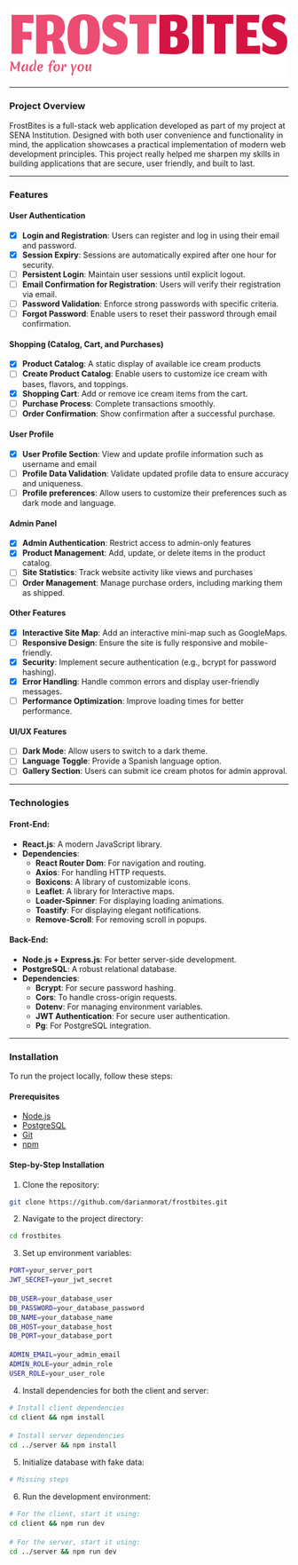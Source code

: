 ![FrostBites Logo](./frostbites.svg)

---

### Project Overview

FrostBites is a full-stack web application developed as part of my project at SENA 
Institution. Designed with both user convenience and functionality in mind, the 
application showcases a practical implementation of modern web development principles. 
This project really helped me sharpen my skills in building applications that are secure, 
user friendly, and built to last.

---

### Features
#### User Authentication
- [x] **Login and Registration**: Users can register and log in using their email and password.
- [x] **Session Expiry**: Sessions are automatically expired after one hour for security.
- [ ] **Persistent Login**: Maintain user sessions until explicit logout.
- [ ] **Email Confirmation for Registration**: Users will verify their registration via email.
- [ ] **Password Validation**: Enforce strong passwords with specific criteria.
- [ ] **Forgot Password**: Enable users to reset their password through email confirmation.

#### Shopping (Catalog, Cart, and Purchases)
- [x] **Product Catalog**: A static display of available ice cream products
- [ ] **Create Product Catalog**: Enable users to customize ice cream with bases, flavors, and toppings.
- [x] **Shopping Cart**: Add or remove ice cream items from the cart.
- [ ] **Purchase Process**: Complete transactions smoothly.
- [ ] **Order Confirmation**: Show confirmation after a successful purchase.

#### User Profile
- [x] **User Profile Section**: View and update profile information such as username and email
- [ ] **Profile Data Validation**: Validate updated profile data to ensure accuracy and uniqueness.
- [ ] **Profile preferences**: Allow users to customize their preferences such as dark mode and  language.

#### Admin Panel
- [x] **Admin Authentication**: Restrict access to admin-only features
- [x] **Product Management**: Add, update, or delete items in the product catalog.
- [ ] **Site Statistics**: Track website activity like views and purchases
- [ ] **Order Management**: Manage purchase orders, including marking them as shipped.

#### Other Features
- [x] **Interactive Site Map**: Add an interactive mini-map such as GoogleMaps.
- [ ] **Responsive Design**: Ensure the site is fully responsive and mobile-friendly.
- [x] **Security**: Implement secure authentication (e.g., bcrypt for password hashing).
- [x] **Error Handling**: Handle common errors and display user-friendly messages.
- [ ] **Performance Optimization**: Improve loading times for better performance.

#### UI/UX Features
- [ ] **Dark Mode**: Allow users to switch to a dark theme.
- [ ] **Language Toggle**: Provide a Spanish language option.
- [ ] **Gallery Section**: Users can submit ice cream photos for admin approval.

---

### Technologies
#### Front-End:
- **React.js**: A modern JavaScript library.
- **Dependencies**:
  - **React Router Dom**: For navigation and routing.
  - **Axios**: For handling HTTP requests.
  - **Boxicons**: A library of customizable icons.
  - **Leaflet**: A library for Interactive maps.
  - **Loader-Spinner**: For displaying loading animations.
  - **Toastify**: For displaying elegant notifications.
  - **Remove-Scroll**: For removing scroll in popups.

#### Back-End:
- **Node.js + Express.js**: For better server-side development.
- **PostgreSQL**: A robust relational database.
- **Dependencies**:
  - **Bcrypt**: For secure password hashing.
  - **Cors**: To handle cross-origin requests.
  - **Dotenv**: For managing environment variables.
  - **JWT Authentication**: For secure user authentication.
  - **Pg**: For PostgreSQL integration.

---

### Installation

To run the project locally, follow these steps:

#### Prerequisites

- [Node.js](https://nodejs.org/)
- [PostgreSQL](https://www.postgresql.org/)
- [Git](https://git-scm.com/)
- [npm](https://www.npmjs.com/)

#### Step-by-Step Installation

1. Clone the repository:

```bash
git clone https://github.com/darianmorat/frostbites.git
```

2. Navigate to the project directory:
```bash
cd frostbites
```

3. Set up environment variables:
```bash
PORT=your_server_port
JWT_SECRET=your_jwt_secret

DB_USER=your_database_user
DB_PASSWORD=your_database_password
DB_NAME=your_database_name
DB_HOST=your_database_host
DB_PORT=your_database_port

ADMIN_EMAIL=your_admin_email
ADMIN_ROLE=your_admin_role
USER_ROLE=your_user_role
```

4. Install dependencies for both the client and server:
```bash
# Install client dependencies
cd client && npm install

# Install server dependencies
cd ../server && npm install
```

5. Initialize database with fake data:
```bash
# Missing steps
```

6. Run the development environment:
```bash
# For the client, start it using:
cd client && npm run dev

# For the server, start it using:
cd ../server && npm run dev
```
